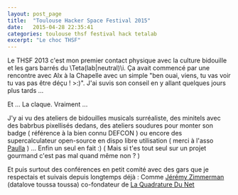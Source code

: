 ```yaml
---
layout: post_page
title:  "Toulouse Hacker Space Festival 2015"
date:   2015-04-28 22:35:41
categories: toulouse thsf festival hack tetalab
excerpt: "Le choc THSF"
---
```


Le THSF 2013 c'est mon premier contact physique avec la culture bidouille et les gars barrés du \Teta(lab|neutral)\i.
Ça avait commencé par une rencontre avec Alx à la Chapelle avec un simple "ben ouai, viens, tu vas voir tu vas pas être déçu ! >:)". J'ai suvis son conseil en y allant quelques jours plus tards ...

Et ... La claque. Vraiment ...

J'y ai vu des ateliers de bidouilles musicals surréaliste, des minitels avec des babrbus pixellisés dedans, des ateliers soudures pour monter son badge ( référence à la bien connu DEFCON ) ou encore des supercalculateur open-source en dispo libre utilisation ( merci à l'asso [Paulla](https://www.paulla.asso.fr/ "Paula" ) ) ... Enfin un seul en fait :) ( Mais si t'es tout seul sur un projet gourmand c'est pas mal quand même non ? )

Et puis surtout des conférences en petit comité avec des gars que je respectais et suivais depuis longtemps déjà : Comme [Jérémy Zimmerman](http://www.datalove.net/ "Jérémie Zimmerman") (datalove toussa toussa) co-fondateur de [ La Quadrature Du Net ](http://www.laquadrature.net/ "La Quadrature Du Net")
